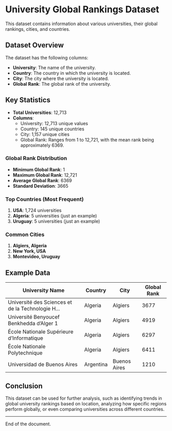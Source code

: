 # University Global Rankings Dataset

This dataset contains information about various universities, their global rankings, cities, and countries.

## Dataset Overview

The dataset has the following columns:

- **University**: The name of the university.
- **Country**: The country in which the university is located.
- **City**: The city where the university is located.
- **Global Rank**: The global rank of the university.

## Key Statistics

- **Total Universities**: 12,713
- **Columns**:
  - University: 12,713 unique values
  - Country: 145 unique countries
  - City: 1,157 unique cities
  - Global Rank: Ranges from 1 to 12,721, with the mean rank being approximately 6369.

### Global Rank Distribution

- **Minimum Global Rank**: 1
- **Maximum Global Rank**: 12,721
- **Average Global Rank**: 6369
- **Standard Deviation**: 3665

### Top Countries (Most Frequent)

1. **USA**: 1,724 universities
2. **Algeria**: 5 universities (just an example)
3. **Uruguay**: 5 universities (just an example)

### Common Cities

1. **Algiers, Algeria**
2. **New York, USA**
3. **Montevideo, Uruguay**

## Example Data

| University Name                                            | Country  | City      | Global Rank |
|------------------------------------------------------------|----------|-----------|-------------|
| Université des Sciences et de la Technologie H...          | Algeria  | Algiers   | 3677        |
| Université Benyoucef Benkhedda d’Alger 1                   | Algeria  | Algiers   | 4919        |
| École Nationale Supérieure d’Informatique                  | Algeria  | Algiers   | 6297        |
| École Nationale Polytechnique                              | Algeria  | Algiers   | 6411        |
| Universidad de Buenos Aires                                | Argentina| Buenos Aires | 1210    |

## Conclusion

This dataset can be used for further analysis, such as identifying trends in global university rankings based on location, analyzing how specific regions perform globally, or even comparing universities across different countries. 

---

End of the document.
